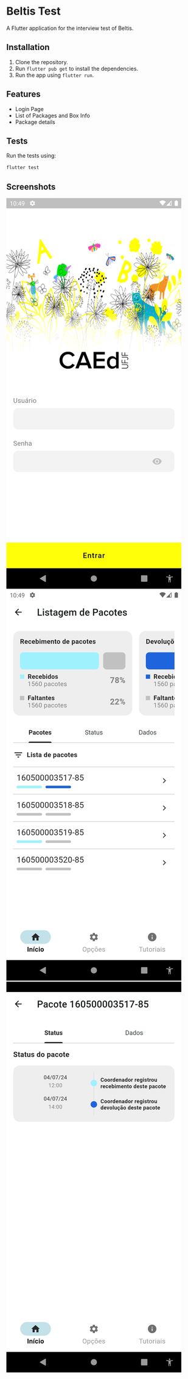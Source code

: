 # Beltis Test

A Flutter application for the interview test of Beltis.

## Installation

1. Clone the repository.
2. Run `flutter pub get` to install the dependencies.
3. Run the app using `flutter run`.

## Features

- Login Page
- List of Packages and Box Info
- Package details

## Tests

Run the tests using:
```sh
flutter test
```

## Screenshots

![Login](/1-login.png?raw=true "Login")
![Package List](/2-package_list.png?raw=true "Package List")
![Package Details](/3-package_details.png?raw=true "Package Details")

